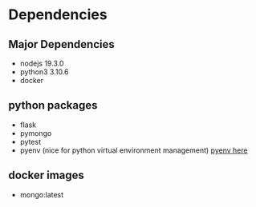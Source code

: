 # Dependencies

## Major Dependencies
* nodejs 19.3.0
* python3 3.10.6
* docker

## python packages
* flask
* pymongo
* pytest
* pyenv (nice for python virtual environment management) [pyenv here](https://realpython.com/intro-to-pyenv/)

## docker images
* mongo:latest
